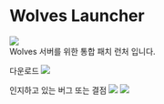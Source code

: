 # Wolves Launcher

<img src="https://hits.seeyoufarm.com/api/count/incr/badge.svg?url=https%3A%2F%2Fgithub.com%2FSeoliSky%2FWolves-Launcher-Release&count_bg=forestgreen&title_bg=%23555555&icon=&icon_color=%23E7E7E7&title=%EB%B0%A9%EB%AC%B8&edge_flat=false"/><br />
Wolves 서버를 위한 통합 패치 런처 입니다.

다운로드 <a href="https://github.com/SeoliSky/Wolves-Launcher-Release/releases" target="_blank"><img src="https://img.shields.io/github/v/release/SeoliSky/Wolves-Launcher-Release?color=forestgreen&label=%EC%B5%9C%EC%8B%A0%20%EB%9F%B0%EC%B2%98%20%EB%B2%84%EC%A0%84"/></a>

인지하고 있는 버그 또는 결점 <a href="https://github.com/SeoliSky/Wolves-Launcher-Release/issues?q=is%3Aopen" target="_blank"><img src="https://img.shields.io/github/issues-raw/seolisky/wolves-launcher-release?color=orange&label=%EC%9D%B8%EC%A7%80%EB%90%9C%20%EB%B2%84%EA%B7%B8%20%EB%B0%8F%20%EA%B2%B0%EC%A0%90"></a> <a href="https://github.com/SeoliSky/Wolves-Launcher-Release/issues?q=is%3Aclosed" target="_blank"><img src="https://img.shields.io/github/issues-closed-raw/seolisky/Wolves-launcher-release?color=forestgreen&label=%ED%95%B4%EA%B2%B0%EB%90%9C%20%EB%B2%84%EA%B7%B8%20%EB%B0%8F%20%EA%B2%B0%EC%A0%90"></a>
